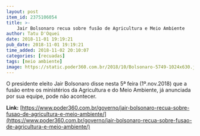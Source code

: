 ```yaml
---
layout: post
item_id: 2375106054
title: >-
    Jair Bolsonaro recua sobre fusão de Agricultura e Meio Ambiente
author: Tatu D'Oquei
date: 2018-11-01 19:19:21
pub_date: 2018-11-01 19:19:21
time_added: 2018-11-02 20:10:07
categories: [recuadas]
tags: [meio ambiente]
image: https://static.poder360.com.br/2018/10/Bolsonaro-5749-1024x630.jpg
---
```


O presidente eleito Jair Bolsonaro disse nesta 5ª feira (1º.nov.2018) que a fusão entre os ministérios da Agricultura e do Meio Ambiente, já anunciada por sua equipe, pode não acontecer.

**Link:** [https://www.poder360.com.br/governo/jair-bolsonaro-recua-sobre-fusao-de-agricultura-e-meio-ambiente/](https://www.poder360.com.br/governo/jair-bolsonaro-recua-sobre-fusao-de-agricultura-e-meio-ambiente/)

